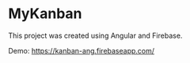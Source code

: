 # MyKanban

This project was created using Angular and Firebase.

Demo: https://kanban-ang.firebaseapp.com/
